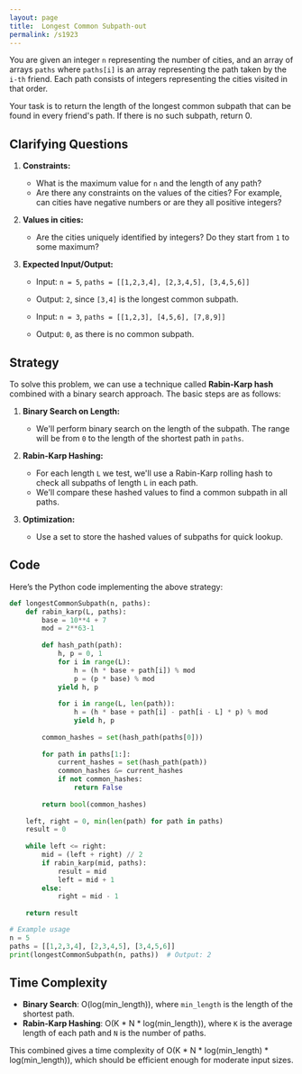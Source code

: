 ```yaml
---
layout: page
title:  Longest Common Subpath-out
permalink: /s1923
---
```


You are given an integer `n` representing the number of cities, and an array of arrays `paths` where `paths[i]` is an array representing the path taken by the `i-th` friend. Each path consists of integers representing the cities visited in that order. 

Your task is to return the length of the longest common subpath that can be found in every friend's path. If there is no such subpath, return 0.

## Clarifying Questions

1. **Constraints:**
   - What is the maximum value for `n` and the length of any path?
   - Are there any constraints on the values of the cities? For example, can cities have negative numbers or are they all positive integers?

2. **Values in cities:**
   - Are the cities uniquely identified by integers? Do they start from `1` to some maximum?

3. **Expected Input/Output:**
   - Input: `n = 5`, `paths = [[1,2,3,4], [2,3,4,5], [3,4,5,6]]`
   - Output: `2`, since `[3,4]` is the longest common subpath.

   - Input: `n = 3`, `paths = [[1,2,3], [4,5,6], [7,8,9]]`
   - Output: `0`, as there is no common subpath.


## Strategy

To solve this problem, we can use a technique called **Rabin-Karp hash** combined with a binary search approach. The basic steps are as follows:

1. **Binary Search on Length:**
   - We'll perform binary search on the length of the subpath. The range will be from `0` to the length of the shortest path in `paths`.

2. **Rabin-Karp Hashing:**
   - For each length `L` we test, we'll use a Rabin-Karp rolling hash to check all subpaths of length `L` in each path.
   - We'll compare these hashed values to find a common subpath in all paths.

3. **Optimization:**
   - Use a set to store the hashed values of subpaths for quick lookup.

## Code

Here’s the Python code implementing the above strategy:

```python
def longestCommonSubpath(n, paths):
    def rabin_karp(L, paths):
        base = 10**4 + 7
        mod = 2**63-1
        
        def hash_path(path):
            h, p = 0, 1
            for i in range(L):
                h = (h * base + path[i]) % mod
                p = (p * base) % mod
            yield h, p
            
            for i in range(L, len(path)):
                h = (h * base + path[i] - path[i - L] * p) % mod
                yield h, p
        
        common_hashes = set(hash_path(paths[0]))
        
        for path in paths[1:]:
            current_hashes = set(hash_path(path))
            common_hashes &= current_hashes
            if not common_hashes:
                return False
        
        return bool(common_hashes)
    
    left, right = 0, min(len(path) for path in paths)
    result = 0
    
    while left <= right:
        mid = (left + right) // 2
        if rabin_karp(mid, paths):
            result = mid
            left = mid + 1
        else:
            right = mid - 1
    
    return result

# Example usage
n = 5
paths = [[1,2,3,4], [2,3,4,5], [3,4,5,6]]
print(longestCommonSubpath(n, paths))  # Output: 2
```

## Time Complexity

- **Binary Search**: O(log(min_length)), where `min_length` is the length of the shortest path.
- **Rabin-Karp Hashing**: O(K * N * log(min_length)), where `K` is the average length of each path and `N` is the number of paths.

This combined gives a time complexity of O(K * N * log(min_length) * log(min_length)), which should be efficient enough for moderate input sizes.